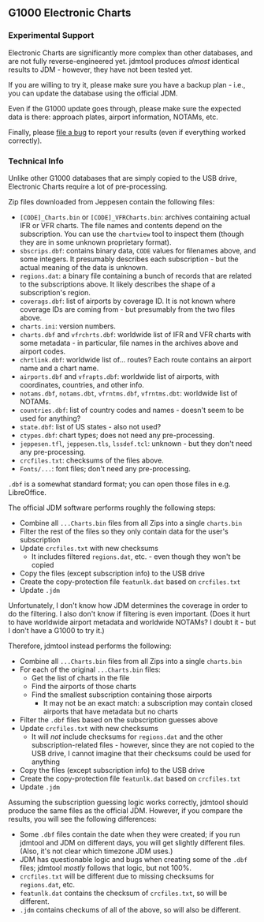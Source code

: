## G1000 Electronic Charts

### Experimental Support

Electronic Charts are significantly more complex than other databases, and are not fully reverse-engineered yet. jdmtool produces _almost_ identical results to JDM - however, they have not been tested yet.

If you are willing to try it, please make sure you have a backup plan - i.e., you can update the database using the official JDM.

Even if the G1000 update goes through, please make sure the expected data is there: approach plates, airport information, NOTAMs, etc.

Finally, please [file a bug](https://github.com/dimaryaz/jdmtool/issues/) to report your results (even if everything worked correctly).

### Technical Info

Unlike other G1000 databases that are simply copied to the USB drive, Electronic Charts require a lot of pre-processing.

Zip files downloaded from Jeppesen contain the following files:

- `[CODE]_Charts.bin` or `[CODE]_VFRCharts.bin`: archives containing actual IFR or VFR charts. The file names and contents depend on the subscription. You can use the `chartview` tool to inspect them (though they are in some unknown proprietary format).
- `sbscrips.dbf`: contains binary data, `CODE` values for filenames above, and some integers. It presumably describes each subscription - but the actual meaning of the data is unknown.
- `regions.dat`: a binary file containing a bunch of records that are related to the subscriptions above. It likely describes the shape of a subscription's region.
- `coverags.dbf`: list of airports by coverage ID. It is not known where coverage IDs are coming from - but presumably from the two files above.
- `charts.ini`: version numbers.
- `charts.dbf` and `vfrchrts.dbf`: worldwide list of IFR and VFR charts with some metadata - in particular, file names in the archives above and airport codes.
- `chrtlink.dbf`: worldwide list of... routes? Each route contains an airport name and a chart name.
- `airports.dbf` and `vfrapts.dbf`: worldwide list of airports, with coordinates, countries, and other info.
- `notams.dbf`, `notams.dbt`, `vfrntms.dbf`, `vfrntms.dbt`: worldwide list of NOTAMs.
- `countries.dbf`: list of country codes and names - doesn't seem to be used for anything?
- `state.dbf`: list of US states - also not used?
- `ctypes.dbf`: chart types; does not need any pre-processing.
- `jeppesen.tfl`, `jeppesen.tls`, `lssdef.tcl`: unknown - but they don't need any pre-processing.
- `crcfiles.txt`: checksums of the files above.
- `Fonts/...`: font files; don't need any pre-processing.

`.dbf` is a somewhat standard format; you can open those files in e.g. LibreOffice.

The official JDM software performs roughly the following steps:
- Combine all `...Charts.bin` files from all Zips into a single `charts.bin`
- Filter the rest of the files so they only contain data for the user's subscription
- Update `crcfiles.txt` with new checksums
  - It includes filtered `regions.dat`, etc. - even though they won't be copied
- Copy the files (except subscription info) to the USB drive
- Create the copy-protection file `featunlk.dat` based on `crcfiles.txt`
- Update `.jdm`

Unfortunately, I don't know how JDM determines the coverage in order to do the filtering. I also don't know if filtering is even important. (Does it hurt to have worldwide airport metadata and worldwide NOTAMs? I doubt it - but I don't have a G1000 to try it.)

Therefore, jdmtool instead performs the following:
- Combine all `...Charts.bin` files from all Zips into a single `charts.bin`
- For each of the original `...Charts.bin` files:
  - Get the list of charts in the file
  - Find the airports of those charts
  - Find the smallest subscription containing those airports
    - It may not be an exact match: a subscription may contain closed airports that have metadata but no charts
- Filter the `.dbf` files based on the subscription guesses above
- Update `crcfiles.txt` with new checksums
  - It will _not_ include checksums for `regions.dat` and the other subscription-related files - however, since they are not copied to the USB drive, I cannot imagine that their checksums could be used for anything
- Copy the files (except subscription info) to the USB drive
- Create the copy-protection file `featunlk.dat` based on `crcfiles.txt`
- Update `.jdm`

Assuming the subscription guessing logic works correctly, jdmtool should produce the same files as the official JDM. However, if you compare the results, you will see the following differences:
- Some `.dbf` files contain the date when they were created; if you run jdmtool and JDM on different days, you will get slightly different files. (Also, it's not clear which timezone JDM uses.)
- JDM has questionable logic and bugs when creating some of the `.dbf` files; jdmtool _mostly_ follows that logic, but not 100%.
- `crcfiles.txt` will be different due to missing checksums for `regions.dat`, etc.
- `featunlk.dat` contains the checksum of `crcfiles.txt`, so will be different.
- `.jdm` contains checkums of all of the above, so will also be different.
